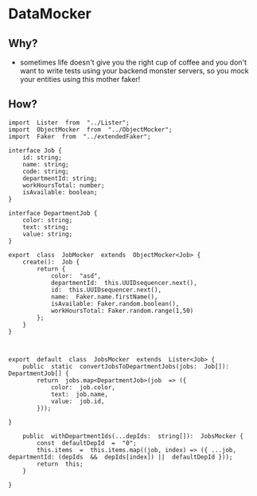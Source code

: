 # DataMocker

## Why?
- sometimes life doesn't give you the right cup of coffee and you don't want to write tests using your backend monster servers, so you mock your entities using this mother faker!

## How?
```
import  Lister  from  "../Lister";
import  ObjectMocker  from  "../ObjectMocker";
import  Faker  from  "../extendedFaker";

interface Job {
	id: string;
	name: string;
	code: string;
	departmentId: string;
	workHoursTotal: number;
	isAvailable: boolean;
}

interface DepartmentJob {
	color: string;
	text: string;
	value: string;
}

export  class  JobMocker  extends  ObjectMocker<Job> {
	create():  Job {
		return {
			color:  "asd",
			departmentId:  this.UUIDsequencer.next(),
			id:  this.UUIDsequencer.next(),
			name:  Faker.name.firstName(),
			isAvailable: Faker.random.boolean(),
			workHoursTotal: Faker.random.range(1,50)
		};
	}
}

  

export  default  class  JobsMocker  extends  Lister<Job> {
	public  static  convertJobsToDepartmentJobs(jobs:  Job[]): DepartmentJob[] {
		return  jobs.map<DepartmentJob>(job  => ({
			color:  job.color,
			text:  job.name,
			value:  job.id,
		}));

}

	public  withDepartmentIds(...depIds:  string[]):  JobsMocker {
		const  defaultDepId  =  "0";
		this.items  =  this.items.map((job, index) => ({ ...job, departmentId: (depIds  &&  depIds[index]) ||  defaultDepId }));
		return  this;
	}

}
```